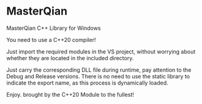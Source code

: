 # MasterQian
 MasterQian C++ Library for Windows

You need to use a C++20 compiler!

Just import the required modules in the VS project, without worrying about whether they are located in the included directory.

Just carry the corresponding DLL file during runtime, pay attention to the Debug and Release versions. There is no need to use the static library to indicate the export name, as this process is dynamically loaded.

Enjoy.
brought by the C++20 Module to the fullest!